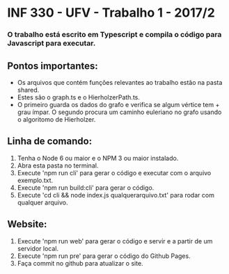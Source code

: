 # INF 330 - UFV - Trabalho 1 - 2017/2

### O trabalho está escrito em Typescript e compila o código para Javascript para executar.

## Pontos importantes:
+ Os arquivos que contém funções relevantes ao trabalho estão na pasta shared.  
+ Estes são o graph.ts e o HierholzerPath.ts.
+ O primeiro guarda os dados do grafo e verifica se algum vértice tem + grau ímpar.
O segundo procura um caminho euleriano no grafo usando o algoritomo de Hierholzer.

## Linha de comando:
1. Tenha o Node 6 ou maior e o NPM 3 ou maior instalado.
2. Abra esta pasta no terminal.
2. Execute 'npm run cli' para gerar o código e executar com o arquivo exemplo.txt.
3. Execute 'npm run build:cli' para gerar o código.
4. Execute 'cd cli && node index.js qualquerarquivo.txt' para rodar com qualquer arquivo.

## Website:
1. Execute 'npm run web' para gerar o código e servir e a partir de um servidor local.
2. Execute 'npm run pre' para gerar o código do Github Pages.
3. Faça commit no github para atualizar o site.